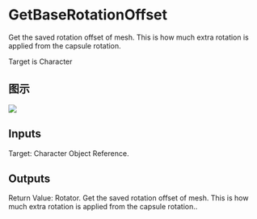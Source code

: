 # GetBaseRotationOffset

Get the saved rotation offset of mesh. This is how much extra rotation is applied from the capsule rotation.

Target is Character

## 图示

![]($-20221218-18154030.png)

## Inputs

Target: Character Object Reference.  

## Outputs

Return Value: Rotator. Get the saved rotation offset of mesh. This is how much extra rotation is applied from the capsule rotation..


